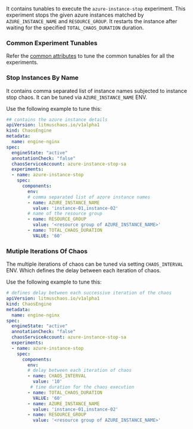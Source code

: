 It contains tunables to execute the `azure-instance-stop` experiment. This experiment stops the given azure instances matched by `AZURE_INSTANCE_NAME` and `RESOURCE_GROUP`. It restarts the instance after waiting for the specified `TOTAL_CHAOS_DURATION` duration.

### Common Experiment Tunables

Refer the [common attributes](../common/common-tunables-for-all-experiments.md) to tune the common tunables for all the experiments.

### Stop Instances By Name

It contains comma separated list of instance names subjected to instance stop chaos. It can be tuned via `AZURE_INSTANCE_NAME` ENV.

Use the following example to tune this:

[embedmd]:# (https://raw.githubusercontent.com/ispeakc0de/litmus/experiments-by-example/docs/experiments/categories/azure/azure-instance-stop/azure-instance.yaml yaml)
```yaml
## contains the azure instance details
apiVersion: litmuschaos.io/v1alpha1
kind: ChaosEngine
metadata:
  name: engine-nginx
spec:
  engineState: "active"
  annotationCheck: "false"
  chaosServiceAccount: azure-instance-stop-sa
  experiments:
  - name: azure-instance-stop
    spec:
      components:
        env:
        # comma separated list of azore instance names
        - name: AZURE_INSTANCE_NAME
          value: 'instance-01,instance-02'
        # name of the resource group
        - name: RESOURCE_GROUP
          value: '<resource group of AZURE_INSTANCE_NAME>'
        - name: TOTAL_CHAOS_DURATION
          VALUE: '60'
```

### Mutiple Iterations Of Chaos

The multiple iterations of chaos can be tuned via setting `CHAOS_INTERVAL` ENV. Which defines the delay between each iteration of chaos.

Use the following example to tune this:

[embedmd]:# (https://raw.githubusercontent.com/ispeakc0de/litmus/experiments-by-example/docs/experiments/categories/azure/azure-instance-stop/chaos-interval.yaml yaml)
```yaml
# defines delay between each successive iteration of the chaos
apiVersion: litmuschaos.io/v1alpha1
kind: ChaosEngine
metadata:
  name: engine-nginx
spec:
  engineState: "active"
  annotationCheck: "false"
  chaosServiceAccount: azure-instance-stop-sa
  experiments:
  - name: azure-instance-stop
    spec:
      components:
        env:
        # delay between each iteration of chaos
        - name: CHAOS_INTERVAL
          value: '10'
         # time duration for the chaos execution
        - name: TOTAL_CHAOS_DURATION
          VALUE: '60'
        - name: AZURE_INSTANCE_NAME
          value: 'instance-01,instance-02'
        - name: RESOURCE_GROUP
          value: '<resource group of AZURE_INSTANCE_NAME>'
```
